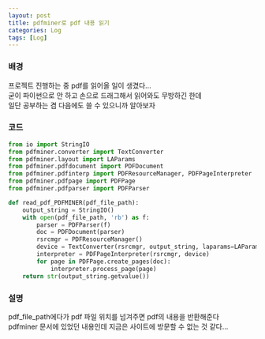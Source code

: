 ```yaml
---
layout: post
title: pdfminer로 pdf 내용 읽기
categories: Log
tags: [Log]
---
```


### 배경

프로젝트 진행하는 중 pdf를 읽어올 일이 생겼다...  
굳이 파이썬으로 안 하고 손으로 드래그해서 읽어와도 무방하긴 한데  
일단 공부하는 겸 다음에도 쓸 수 있으니까 알아보자

### 코드

```python
from io import StringIO
from pdfminer.converter import TextConverter
from pdfminer.layout import LAParams
from pdfminer.pdfdocument import PDFDocument
from pdfminer.pdfinterp import PDFResourceManager, PDFPageInterpreter
from pdfminer.pdfpage import PDFPage
from pdfminer.pdfparser import PDFParser

def read_pdf_PDFMINER(pdf_file_path):
    output_string = StringIO()
    with open(pdf_file_path, 'rb') as f:
        parser = PDFParser(f)
        doc = PDFDocument(parser)
        rsrcmgr = PDFResourceManager()
        device = TextConverter(rsrcmgr, output_string, laparams=LAParams())
        interpreter = PDFPageInterpreter(rsrcmgr, device)
        for page in PDFPage.create_pages(doc):
            interpreter.process_page(page)
    return str(output_string.getvalue())
```

### 설명

pdf_file_path에다가 pdf 파일 위치를 넘겨주면
pdf의 내용을 반환해준다  
pdfminer 문서에 있었던 내용인데 지금은 사이트에 방문할 수 없는 것 같다...
